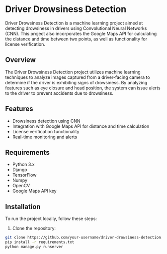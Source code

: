 # Driver Drowsiness Detection

Driver Drowsiness Detection is a machine learning project aimed at detecting drowsiness in drivers using Convolutional Neural Networks (CNN). This project also incorporates the Google Maps API for calculating the distance and time between two points, as well as functionality for license verification.

## Overview

The Driver Drowsiness Detection project utilizes machine learning techniques to analyze images captured from a driver-facing camera to determine if the driver is exhibiting signs of drowsiness. By analyzing features such as eye closure and head position, the system can issue alerts to the driver to prevent accidents due to drowsiness.

## Features

- Drowsiness detection using CNN
- Integration with Google Maps API for distance and time calculation
- License verification functionality
- Real-time monitoring and alerts

## Requirements

- Python 3.x
- Django
- TensorFlow
- Numpy
- OpenCV
- Google Maps API key

## Installation

To run the project locally, follow these steps:

1. Clone the repository:

```bash
git clone https://github.com/your-username/driver-drowsiness-detection.git
pip install -r requirements.txt
python manage.py runserver
